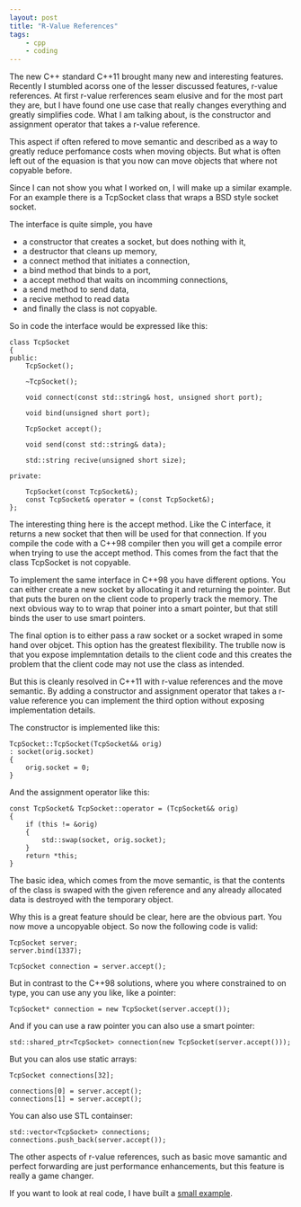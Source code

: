 ```yaml
---
layout: post
title: "R-Value References"
tags:
    - cpp
    - coding
---
```


The new C++ standard C++11 brought many new and interesting features. Recently
I stumbled acorss one of the lesser discussed features, r-value references. 
At first r-value rerferences seam elusive and for the most part they are, but
I have found one use case that really changes everything and greatly simplifies
code. What I am talking about, is the constructor and assignment operator that
takes a r-value reference.

This aspect if often refered to move semantic and described as a way to greatly 
reduce perfomance costs when moving objects. But what is often left out of
the equasion is that you now can move objects that where not copyable before.

<!--more-->

Since I can not show you what I worked on, I will make up a similar example. 
For an example there is a TcpSocket class that wraps a BSD style socket socket. 

The interface is quite simple, you have 

* a constructor that creates a socket, but does nothing with it, 
* a destructor that cleans up memory, 
* a connect method that initiates a connection,
* a bind method that binds to a port,
* a accept method that waits on incomming connections,
* a send method to send data,
* a recive method to read data 
* and finally the class is not copyable.

So in code the interface would be expressed like this:

    class TcpSocket
    {
    public:
        TcpSocket();
        
        ~TcpSocket();
        
        void connect(const std::string& host, unsigned short port);
        
        void bind(unsigned short port);
        
        TcpSocket accept();
        
        void send(const std::string& data);
        
        std::string recive(unsigned short size);
    
    private:
        
        TcpSocket(const TcpSocket&);
        const TcpSocket& operator = (const TcpSocket&);
    };

The interesting thing here is the accept method. Like the C interface, it 
returns a new socket that then will be used for that connection. If you
compile the code with a C++98 compiler then you will get a compile error
when trying to use the accept method. This comes from the fact that the class
TcpSocket is not copyable.

To implement the same interface in C++98 you have different options. You can 
either create a new socket by allocating it and returning the pointer. But
that puts the buren on the client code to properly track the memory.
The next obvious way to to wrap that poiner into a smart pointer, but that 
still binds the user to use smart pointers. 

The final option is to either pass a raw socket or a socket wraped in some hand 
over objcet. This option has the greatest flexibility. The trublle now is that
you expose implemntation details to the client code and this creates the problem 
that the client code may not use the class as intended. 

But this is cleanly resolved in C++11 with r-value references and the move
semantic. By adding a constructor and assignment operator that takes a r-value
reference you can implement the third option without exposing implementation
details. 

The constructor is implemented like this:

    TcpSocket::TcpSocket(TcpSocket&& orig)
    : socket(orig.socket)
    {
        orig.socket = 0;
    }
    
And the assignment operator like this:

    const TcpSocket& TcpSocket::operator = (TcpSocket&& orig)
    {
        if (this != &orig)
        {
            std::swap(socket, orig.socket);
        }
        return *this;
    }

The basic idea, which comes from the move semantic, is that the contents of
the class is swaped with the given reference and any already allocated data
is destroyed with the temporary object.

Why this is a great feature should be clear, here are the obvious part. You
now move a uncopyable object. So now the following code is valid:

    TcpSocket server;
    server.bind(1337);
    
    TcpSocket connection = server.accept();

But in contrast to the C++98 solutions, where you where constrained to on type, 
you can use any you like, like a pointer:

    TcpSocket* connection = new TcpSocket(server.accept());
    
And if you can use a raw pointer you can also use a smart pointer:
    
    std::shared_ptr<TcpSocket> connection(new TcpSocket(server.accept()));

But you can alos use static arrays:

    TcpSocket connections[32];
    
    connections[0] = server.accept();
    connections[1] = server.accept();
    
You can also use STL containser:

    std::vector<TcpSocket> connections;
    connections.push_back(server.accept());

The other aspects of r-value references, such as basic move samantic and 
perfect forwarding are just performance enhancements, 
but this feature is really a game changer. 

If you want to look at real code, I have built a [small example].

[small example]: http://files.rioki.org/code/echo.tgz

